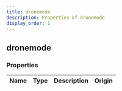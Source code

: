 ```yaml
---
title: dronemode
description: Properties of dronemode
display_order: 1
---
```


## dronemode

### Properties

| Name | Type | Description | Origin |
|------|------|-------------|--------|

